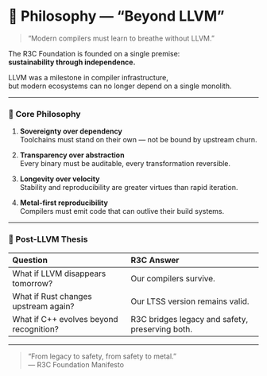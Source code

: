 # 🧠 Philosophy — “Beyond LLVM”

> “Modern compilers must learn to breathe without LLVM.”

The R3C Foundation is founded on a single premise:  
**sustainability through independence.**

LLVM was a milestone in compiler infrastructure,  
but modern ecosystems can no longer depend on a single monolith.

---

### 🧱 Core Philosophy

1. **Sovereignty over dependency**  
   Toolchains must stand on their own — not be bound by upstream churn.

2. **Transparency over abstraction**  
   Every binary must be auditable, every transformation reversible.

3. **Longevity over velocity**  
   Stability and reproducibility are greater virtues than rapid iteration.

4. **Metal-first reproducibility**  
   Compilers must emit code that can outlive their build systems.

---

### 🌌 Post-LLVM Thesis

| Question | R3C Answer |
|:--|:--|
| What if LLVM disappears tomorrow? | Our compilers survive. |
| What if Rust changes upstream again? | Our LTSS version remains valid. |
| What if C++ evolves beyond recognition? | R3C bridges legacy and safety, preserving both. |

---

> “From legacy to safety, from safety to metal.”  
> — R3C Foundation Manifesto
